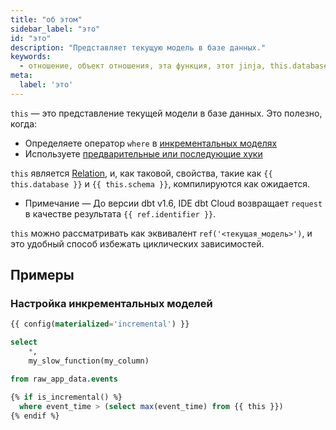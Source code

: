 ```yaml
---
title: "об этом"
sidebar_label: "это"
id: "это"
description: "Представляет текущую модель в базе данных."
keywords: 
  - отношение, объект отношения, эта функция, этот jinja, this.database, this.schema, this.identifier
meta:
  label: 'это'
---
```


`this` — это представление текущей модели в базе данных. Это полезно, когда:
- Определяете оператор `where` в [инкрементальных моделях](/docs/build/incremental-models)
- Используете [предварительные или последующие хуки](/reference/resource-configs/pre-hook-post-hook)

`this` является [Relation](/reference/dbt-classes#relation), и, как таковой, свойства, такие как `{{ this.database }}` и `{{ this.schema }}`, компилируются как ожидается. 
  - Примечание &mdash; До версии dbt v1.6, IDE dbt Cloud возвращает `request` в качестве результата `{{ ref.identifier }}`.

`this` можно рассматривать как эквивалент `ref('<текущая_модель>')`, и это удобный способ избежать циклических зависимостей.

## Примеры

### Настройка инкрементальных моделей

<File name='models/stg_events.sql'>

```sql
{{ config(materialized='incremental') }}

select
    *,
    my_slow_function(my_column)

from raw_app_data.events

{% if is_incremental() %}
  where event_time > (select max(event_time) from {{ this }})
{% endif %}
```

</File>